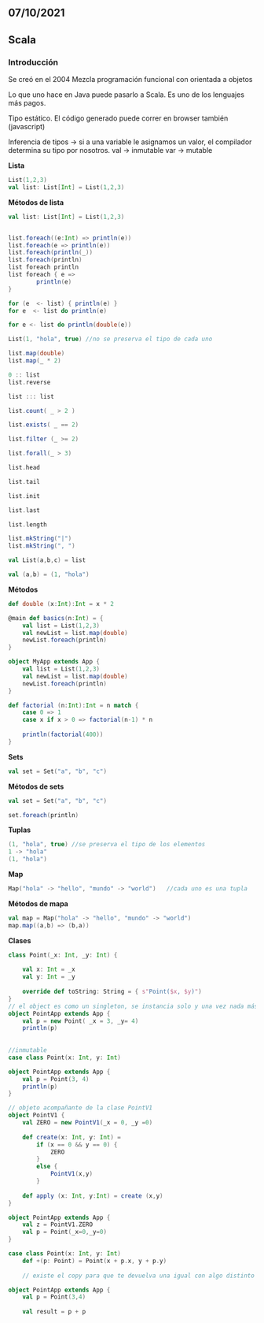 ## 07/10/2021
## Scala

### Introducción
Se creó en el 2004
Mezcla programación funcional con orientada a objetos

Lo que uno hace en Java puede pasarlo a Scala. 
Es uno de los lenguajes más pagos.

Tipo estático.
El código generado puede correr en browser también (javascript)

Inferencia de tipos -> si a una variable le asignamos un valor, el compilador determina su tipo por nosotros.
val -> inmutable
var -> mutable

__Lista__
```scala 
List(1,2,3)
val list: List[Int] = List(1,2,3)
```

__Métodos de lista__
```scala 
val list: List[Int] = List(1,2,3)


list.foreach((e:Int) => println(e))
list.foreach(e => println(e))
list.foreach(println(_))
list.foreach(println)
list foreach println
list foreach { e => 
        println(e)
}

for (e  <- list) { println(e) }
for e  <- list do println(e)

for e <- list do println(double(e)) 

List(1, "hola", true) //no se preserva el tipo de cada uno

list.map(double)
list.map(_ * 2)

0 :: list
list.reverse

list ::: list

list.count( _ > 2 )

list.exists( _ == 2)

list.filter (_ >= 2)

list.forall(_ > 3)

list.head

list.tail

list.init

list.last

list.length

list.mkString("|")
list.mkString(", ")

val List(a,b,c) = list

val (a,b) = (1, "hola")
```

__Métodos__
```scala 
def double (x:Int):Int = x * 2

@main def basics(n:Int) = {
    val list = List(1,2,3)
    val newList = list.map(double)
    newList.foreach(println)
}

object MyApp extends App {
    val list = List(1,2,3)
    val newList = list.map(double)
    newList.foreach(println)
}

def factorial (n:Int):Int = n match {
    case 0 => 1
    case x if x > 0 => factorial(n-1) * n
    
    println(factorial(400))
}

```

__Sets__
```scala 
val set = Set("a", "b", "c")
```

__Métodos de sets__
```scala 
val set = Set("a", "b", "c")

set.foreach(println)

```

__Tuplas__
```scala 
(1, "hola", true) //se preserva el tipo de los elementos
1 -> "hola"
(1, "hola")
```

__Map__
```scala 
Map("hola" -> "hello", "mundo" -> "world")   //cada uno es una tupla
```

__Métodos de mapa__
```scala 
val map = Map("hola" -> "hello", "mundo" -> "world")
map.map((a,b) => (b,a))

```

__Clases__
```scala 
class Point(_x: Int, _y: Int) {
    
    val x: Int = _x
    val y: Int = _y
    
    override def toString: String = { s"Point($x, $y)")
}
// el object es como un singleton, se instancia solo y una vez nada más
object PointApp extends App {
    val p = new Point( _x = 3, _y= 4)
    println(p)
    
    
//inmutable  
case class Point(x: Int, y: Int)

object PointApp extends App {
    val p = Point(3, 4)
    println(p)
}

// objeto acompañante de la clase PointV1
object PointV1 {
    val ZERO = new PointV1(_x = 0, _y =0)
    
    def create(x: Int, y: Int) =
        if (x == 0 && y == 0) {
            ZERO
        }
        else {
            PointV1(x,y)
        }
        
    def apply (x: Int, y:Int) = create (x,y)
}

object PointApp extends App {
    val z = PointV1.ZERO
    val p = Point(_x=0,_y=0)
}

case class Point(x: Int, y: Int)
    def +(p: Point) = Point(x + p.x, y + p.y)
    
    // existe el copy para que te devuelva una igual con algo distinto si queres (inmutabilidad)

object PointApp extends App {
    val p = Point(3,4)
    
    val result = p + p
```

